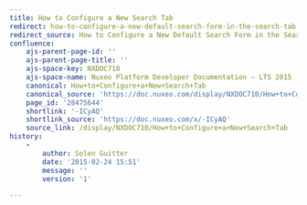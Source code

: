 ```yaml
---
title: How to Configure a New Search Tab
redirect: how-to-configure-a-new-default-search-form-in-the-search-tab
redirect_source: How to Configure a New Default Search Form in the Search Tab
confluence:
    ajs-parent-page-id: ''
    ajs-parent-page-title: ''
    ajs-space-key: NXDOC710
    ajs-space-name: Nuxeo Platform Developer Documentation — LTS 2015
    canonical: How+to+Configure+a+New+Search+Tab
    canonical_source: 'https://doc.nuxeo.com/display/NXDOC710/How+to+Configure+a+New+Search+Tab'
    page_id: '28475644'
    shortlink: '-ICyAQ'
    shortlink_source: 'https://doc.nuxeo.com/x/-ICyAQ'
    source_link: /display/NXDOC710/How+to+Configure+a+New+Search+Tab
history:
    - 
        author: Solen Guitter
        date: '2015-02-24 15:51'
        message: ''
        version: '1'

---
```

